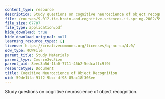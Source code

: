 ```yaml
---
content_type: resource
description: Study questions on cognitive neuroscience of object recognition.
file: /courses/9-012-the-brain-and-cognitive-sciences-ii-spring-2002/59de15fa91f29bcddf9885ac18f303ee_cognitiveneuroscienceofobjectrecognition.pdf
file_size: 67707
file_type: application/pdf
hide_download: true
hide_download_original: null
learning_resource_types: []
license: https://creativecommons.org/licenses/by-nc-sa/4.0/
ocw_type: OCWFile
parent_title: Study Materials
parent_type: CourseSection
parent_uid: 8eec3a5d-16a0-7711-46b2-5edcaffc9f9f
resourcetype: Document
title: Cognitive Neuroscience of Object Recognition
uid: 59de15fa-91f2-9bcd-df98-85ac18f303ee
---
```

Study questions on cognitive neuroscience of object recognition.